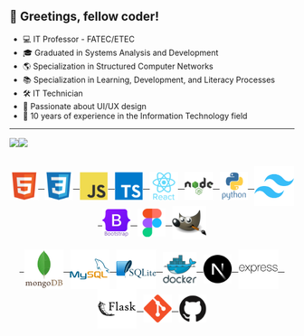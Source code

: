 ## 👾 Greetings, fellow coder!

- :computer: IT Professor - FATEC/ETEC
- :mortar_board: Graduated in Systems Analysis and Development
- :earth_americas: Specialization in Structured Computer Networks
- :books: Specialization in Learning, Development, and Literacy Processes
- :hammer_and_wrench: IT Technician
- :purple_heart: Passionate about UI/UX design
- :floppy_disk: 10 years of experience in the Information Technology field
<hr>
<div>
  <a href="https://github.com/maxxdiego"><img height="180em"   align="center" src="https://github-readme-stats.vercel.app/api?username=maxxdiego&theme=react&show_icons=true"/><img height="180em"  align="center" src="https://github-readme-stats.vercel.app/api/top-langs/?username=maxxdiego&layout=compact&langs_count=7&theme=react"/>
</div>
 <br>
<div  align="center"> 
  <div style="display: inline_block"><br>
    <img align="center" alt="HTML" height="50" width="50" src="https://raw.githubusercontent.com/devicons/devicon/master/icons/html5/html5-original.svg" >
    &nbsp;&nbsp;<img align="center" alt="CSS" height="50" width="50" src="https://raw.githubusercontent.com/devicons/devicon/master/icons/css3/css3-original.svg" >
    &nbsp;&nbsp;<img align="center" alt="JS" height="50" width="50" src="https://raw.githubusercontent.com/devicons/devicon/master/icons/javascript/javascript-original.svg" >
    &nbsp;&nbsp;<img align="center" alt="Typescript" height="50" width="50" src="https://raw.githubusercontent.com/devicons/devicon/master/icons/typescript/typescript-original.svg" >
    &nbsp;&nbsp;<img align="center" alt="React" height="50" width="50" src="https://raw.githubusercontent.com/devicons/devicon/master/icons/react/react-original-wordmark.svg" >
    &nbsp;&nbsp;<img align="center" alt="NodeJs" height="50" width="50" src="https://raw.githubusercontent.com/devicons/devicon/master/icons/nodejs/nodejs-original-wordmark.svg" >
    &nbsp;&nbsp;<img align="center" alt="Python" height="50" width="50" src="https://raw.githubusercontent.com/devicons/devicon/master/icons/python/python-original-wordmark.svg" >
    &nbsp;&nbsp;<img align="center" alt="Tailwind" height="70" width="70" src="https://raw.githubusercontent.com/devicons/devicon/master/icons/tailwindcss/tailwindcss-original.svg" >
    &nbsp;&nbsp;<img align="center" alt="Bootstrap" height="50" width="50" src="https://raw.githubusercontent.com/devicons/devicon/master/icons/bootstrap/bootstrap-original-wordmark.svg" >
    &nbsp;&nbsp;<img align="center" alt="Figma" height="50" width="50" src="https://raw.githubusercontent.com/devicons/devicon/master/icons/figma/figma-original.svg" >
    &nbsp;&nbsp;<img align="center" alt="Gimp" height="60" width="60" src="https://raw.githubusercontent.com/devicons/devicon/master/icons/gimp/gimp-original.svg" >
    <br /><br />
    &nbsp;&nbsp;<img align="center" alt="MongoDB" height="70" width="70" src="https://raw.githubusercontent.com/devicons/devicon/master/icons/mongodb/mongodb-original-wordmark.svg" >
    &nbsp;&nbsp;<img align="center" alt="MySQL" height="70" width="70" src="https://raw.githubusercontent.com/devicons/devicon/master/icons/mysql/mysql-original-wordmark.svg" >
    &nbsp;&nbsp;<img align="center" alt="SQLite" height="70" width="70" src="https://raw.githubusercontent.com/devicons/devicon/master/icons/sqlite/sqlite-original-wordmark.svg" >
    &nbsp;&nbsp;<img align="center" alt="Docker" height="60" width="60" src="https://raw.githubusercontent.com/devicons/devicon/master/icons/docker/docker-original-wordmark.svg" >
    &nbsp;&nbsp;<img align="center" alt="Next" height="50" width="50" src="https://raw.githubusercontent.com/devicons/devicon/master/icons/nextjs/nextjs-original.svg" >
    &nbsp;&nbsp;<img align="center" alt="Express" height="70" width="70" src="https://raw.githubusercontent.com/devicons/devicon/master/icons/express/express-original-wordmark.svg" >
    &nbsp;&nbsp;<img align="center" alt="Flask" height="70" width="70" src="https://raw.githubusercontent.com/devicons/devicon/master/icons/flask/flask-original-wordmark.svg" >
    &nbsp;&nbsp;<img align="center" alt="Git" height="50" width="50" src="https://raw.githubusercontent.com/devicons/devicon/master/icons/git/git-original.svg" >
    &nbsp;&nbsp;<img align="center" alt="Github" height="50" width="50" src="https://raw.githubusercontent.com/devicons/devicon/master/icons/github/github-original.svg" >

</div>
  <br> 
</div>
